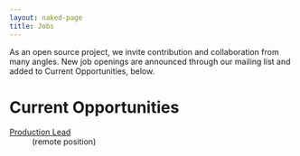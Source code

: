 ```yaml
---
layout: naked-page
title: Jobs
---
```


As an open source project, we invite contribution and collaboration from many angles. New job openings are announced through our mailing list and added to Current Opportunities, below.

# Current Opportunities

<p>
<dl class="row">
  <dt class="col-sm-3"><a href="{{"/en/jobs/production-lead/" | relative_url}}">Production Lead</a></dt>

  <dd class="col-sm-9"><span class="mb-2 text-muted">(remote position)</span></dd>
</dl>
</p>
